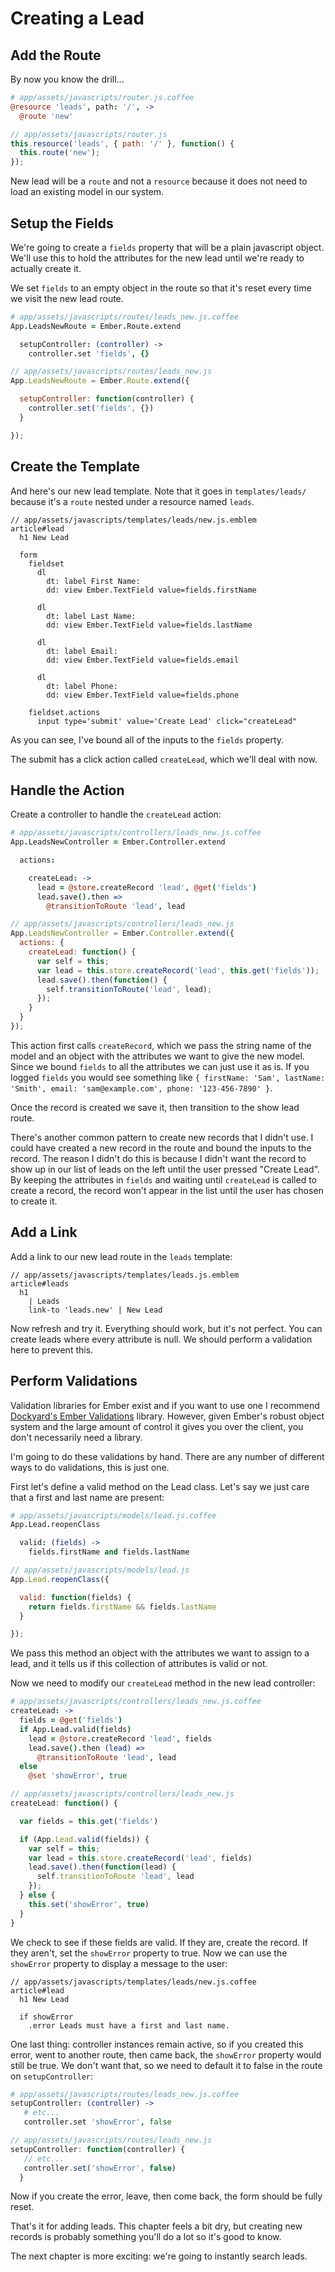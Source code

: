 # Creating a Lead

## Add the Route

By now you know the drill...

```coffee
# app/assets/javascripts/router.js.coffee
@resource 'leads', path: '/', ->
  @route 'new'
```
```javascript
// app/assets/javascripts/router.js
this.resource('leads', { path: '/' }, function() {
  this.route('new');
});
```

New lead will be a `route` and not a `resource` because it does not need to load an existing model in our system.

## Setup the Fields

We're going to create a `fields` property that will be a plain javascript object. We'll use this to hold the attributes for the new lead until we're ready to actually create it.

We set `fields` to an empty object in the route so that it's reset every time we visit the new lead route.

```coffee
# app/assets/javascripts/routes/leads_new.js.coffee
App.LeadsNewRoute = Ember.Route.extend

  setupController: (controller) ->
    controller.set 'fields', {}
```
```javascript
// app/assets/javascripts/routes/leads_new.js
App.LeadsNewRoute = Ember.Route.extend({

  setupController: function(controller) {
    controller.set('fields', {})
  }

});
```

## Create the Template

And here's our new lead template. Note that it goes in `templates/leads/` because it's a `route` nested under a resource named `leads`.

```
// app/assets/javascripts/templates/leads/new.js.emblem
article#lead
  h1 New Lead

  form
    fieldset
      dl
        dt: label First Name:
        dd: view Ember.TextField value=fields.firstName

      dl
        dt: label Last Name:
        dd: view Ember.TextField value=fields.lastName

      dl
        dt: label Email:
        dd: view Ember.TextField value=fields.email

      dl
        dt: label Phone:
        dd: view Ember.TextField value=fields.phone

    fieldset.actions
      input type='submit' value='Create Lead' click="createLead"
```

As you can see, I've bound all of the inputs to the `fields` property.

The submit has a click action called `createLead`, which we'll deal with now.

## Handle the Action

Create a controller to handle the `createLead` action:

```coffee
# app/assets/javascripts/controllers/leads_new.js.coffee
App.LeadsNewController = Ember.Controller.extend

  actions:

    createLead: ->
      lead = @store.createRecord 'lead', @get('fields')
      lead.save().then =>
        @transitionToRoute 'lead', lead
```
```javascript
// app/assets/javascripts/controllers/leads_new.js
App.LeadsNewController = Ember.Controller.extend({
  actions: {
    createLead: function() {
      var self = this;
      var lead = this.store.createRecord('lead', this.get('fields'));
      lead.save().then(function() {
        self.transitionToRoute('lead', lead);
      });
    }
  }
});
```

This action first calls `createRecord`, which we pass the string name of the model and an object with the attributes we want to give the new model. Since we bound `fields` to all the attributes we can just use it as is. If you logged `fields` you would see something like `{ firstName: 'Sam', lastName: 'Smith', email: 'sam@example.com', phone: '123-456-7890' }`.

Once the record is created we save it, then transition to the show lead route.

There's another common pattern to create new records that I didn't use. I could have created a new record in the route and bound the inputs to the record. The reason I didn't do this is because I didn't want the record to show up in our list of leads on the left until the user pressed "Create Lead". By keeping the attributes in `fields` and waiting until `createLead` is called to create a record, the record won't appear in the list until the user has chosen to create it.

## Add a Link

Add a link to our new lead route in the `leads` template:

```
// app/assets/javascripts/templates/leads.js.emblem
article#leads
  h1
    | Leads
    link-to 'leads.new' | New Lead
```

Now refresh and try it. Everything should work, but it's not perfect. You can create leads where every attribute is null. We should perform a validation here to prevent this.

## Perform Validations

Validation libraries for Ember exist and if you want to use one I recommend [Dockyard's Ember Validations](https://github.com/dockyard/ember-validations) library. However, given Ember's robust object system and the large amount of control it gives you over the client, you don't necessarily need a library.

I'm going to do these validations by hand. There are any number of different ways to do validations, this is just one.

First let's define a valid method on the Lead class. Let's say we just care that a first and last name are present:

```coffee
# app/assets/javascripts/models/lead.js.coffee
App.Lead.reopenClass

  valid: (fields) ->
    fields.firstName and fields.lastName
```
```javascript
// app/assets/javascripts/models/lead.js
App.Lead.reopenClass({

  valid: function(fields) {
    return fields.firstName && fields.lastName
  }

});
```

We pass this method an object with the attributes we want to assign to a lead, and it tells us if this collection of attributes is valid or not.

Now we need to modify our `createLead` method in the new lead controller:

```coffee
# app/assets/javascripts/controllers/leads_new.js.coffee
createLead: ->
  fields = @get('fields')
  if App.Lead.valid(fields)
    lead = @store.createRecord 'lead', fields
    lead.save().then (lead) =>
      @transitionToRoute 'lead', lead
  else
    @set 'showError', true
```
```javascript
// app/assets/javascripts/controllers/leads_new.js
createLead: function() {

  var fields = this.get('fields')

  if (App.Lead.valid(fields)) {
    var self = this;
    var lead = this.store.createRecord('lead', fields)
    lead.save().then(function(lead) {
      self.transitionToRoute 'lead', lead
    });
  } else {
    this.set('showError', true)
  }
}
```

We check to see if these fields are valid. If they are, create the record. If they aren't, set the `showError` property to true. Now we can use the `showError` property to display a message to the user:

```
// app/assets/javascripts/templates/leads/new.js.coffee
article#lead
  h1 New Lead

  if showError
    .error Leads must have a first and last name.
```

One last thing: controller instances remain active, so if you created this error, went to another route, then came back, the `showError` property would still be true. We don't want that, so we need to default it to false in the route on `setupController`:

```coffee
# app/assets/javascripts/routes/leads_new.js.coffee
setupController: (controller) ->
   # etc...
   controller.set 'showError', false
```
```javascript
// app/assets/javascripts/routes/leads_new.js
setupController: function(controller) {
   // etc...
   controller.set('showError', false)
  }
```

Now if you create the error, leave, then come back, the form should be fully reset.

That's it for adding leads. This chapter feels a bit dry, but creating new records is probably something you'll do a lot so it's good to know.

The next chapter is more exciting: we're going to instantly search leads.
